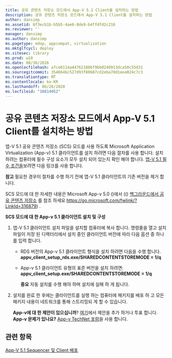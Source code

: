 ```yaml
---
title: 공유 콘텐츠 저장소 모드에서 App-V 5.1 Client를 설치하는 방법
description: 공유 콘텐츠 저장소 모드에서 App-V 5.1 Client를 설치하는 방법
author: dansimp
ms.assetid: 6f3ecb1b-b5b5-4ae0-8de9-b4ffdfd2c216
ms.reviewer: ''
manager: dansimp
ms.author: dansimp
ms.pagetype: mdop, appcompat, virtualization
ms.mktglfcycl: deploy
ms.sitesec: library
ms.prod: w10
ms.date: 08/30/2016
ms.openlocfilehash: a7ce8114a44762180bf9bb0240913dca50c55d31
ms.sourcegitcommit: 354664bc527d93f80687cd2eba70d1eea024c7c3
ms.translationtype: MT
ms.contentlocale: ko-KR
ms.lasthandoff: 06/26/2020
ms.locfileid: "10814052"
---
```

# 공유 콘텐츠 저장소 모드에서 App-V 5.1 Client를 설치하는 방법


앱-V 5.1 공유 콘텐츠 저장소 (SCS) 모드를 사용 하도록 Microsoft Application Virtualization (App-v) 5.1 클라이언트를 설치 하려면 다음 절차를 사용 합니다. 설치 하려는 컴퓨터에 필수 구성 요소가 모두 설치 되어 있는지 확인 해야 합니다. [앱-V 5.1 필수 조건을](app-v-51-prerequisites.md)보려면 다음 링크를 사용 합니다.

**참고**  필요한 경우이 절차를 수행 하기 전에 앱-V 5.1 클라이언트의 기존 버전을 제거 합니다.

 

SCS 모드에 대 한 자세한 내용은 Microsoft App-v 5.0 ()에서 (() [백그라운드에서 공유 콘텐츠 저장소](https://go.microsoft.com/fwlink/?LinkId=316879) 를 참조 하세요 https://go.microsoft.com/fwlink/?LinkId=316879) .

**SCS 모드에 대 한 App-v 5.1 클라이언트 설치 및 구성**

1.  앱-V 5.1 클라이언트 설치 파일을 설치할 컴퓨터에 복사 합니다. 명령줄을 열고 설치 파일이 저장 된 디렉터리에서 설치 중인 클라이언트 버전에 따라 다음 옵션 중 하나를 입력 합니다.

    -   RDS 버전의 App-v 5.1 클라이언트 형식을 설치 하려면 다음을 수행 합니다. **appv\_client\_setup\_rds.exe/SHAREDCONTENTSTOREMODE = 1/q**

    -   App-v 5.1 클라이언트 유형의 표준 버전을 설치 하려면: **appv\_client\_setup.exe/SHAREDCONTENTSTOREMODE = 1/q**

        **중요**  자동 설치를 수행 해야 하며 설치에 실패 하 게 됩니다.

         

2.  설치를 완료 한 후에는 클라이언트를 실행 하는 컴퓨터에 패키지를 배포 하 고 모든 패키지 내용이 네트워크를 통해 스트리밍되 게 할 수 있습니다.

    **App-v에 대 한 제안이 있으십니까**? [여기](http://appv.uservoice.com/forums/280448-microsoft-application-virtualization)에서 제안을 추가 하거나 투표 합니다. **App-v 문제가 있나요?** [App-v TechNet 포럼](https://social.technet.microsoft.com/Forums/home?forum=mdopappv)을 사용 합니다.

## 관련 항목


[App-V 5.1 Sequencer 및 Client 배포](deploying-the-app-v-51-sequencer-and-client.md)

 

 





